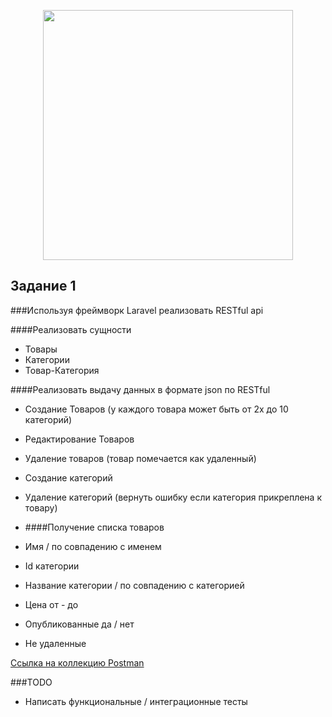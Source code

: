<p align="center"><a href="https://laravel.com" target="_blank"><img src="https://raw.githubusercontent.com/laravel/art/master/logo-lockup/5%20SVG/2%20CMYK/1%20Full%20Color/laravel-logolockup-cmyk-red.svg" width="400"></a></p>


## Задание 1

###Используя фреймворк Laravel реализовать RESTful api

####Реализовать сущности
- Товары
- Категории
- Товар-Категория

####Реализовать выдачу данных в формате json по RESTful

- Создание Товаров (у каждого товара может быть от 2х до 10 категорий)
- Редактирование Товаров
- Удаление товаров (товар помечается как удаленный)
- Создание категорий
- Удаление категорий (вернуть ошибку если категория прикреплена к товару)

- ####Получение списка товаров
- Имя / по совпадению с  именем
- Id категории
- Название категории  / по совпадению с  категорией
- Цена от - до
- Опубликованные да / нет
- Не удаленные

[Ссылка на коллекцию Postman](https://www.postman.com/cy322666/workspace/cebe5a06-b0f1-4022-bd74-f967e1d58607/overview)

###TODO
- Написать функциональные / интеграционные тесты
